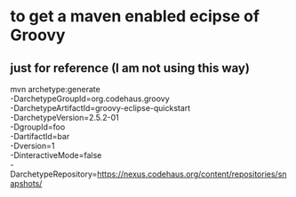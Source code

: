 # to get a maven enabled ecipse of Groovy
## just for reference (I am not using this way)

mvn archetype:generate \
    -DarchetypeGroupId=org.codehaus.groovy \
    -DarchetypeArtifactId=groovy-eclipse-quickstart \
    -DarchetypeVersion=2.5.2-01 \
    -DgroupId=foo \
    -DartifactId=bar \
    -Dversion=1 \
    -DinteractiveMode=false \
    -DarchetypeRepository=https://nexus.codehaus.org/content/repositories/snapshots/
